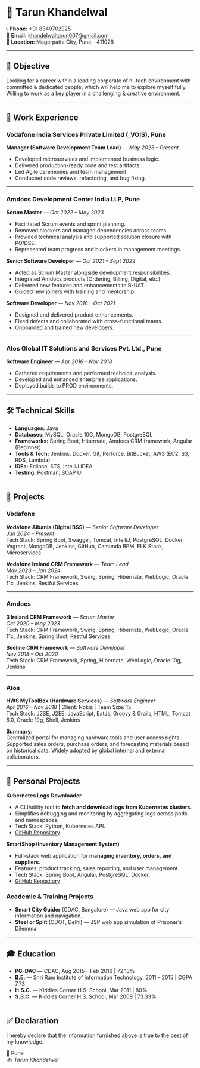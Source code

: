 # 💼 Tarun Khandelwal

📞 **Phone:** +91 8349702925  
📧 **Email:** khandelwaltarun007@gmail.com  
📍 **Location:** Magarpatta City, Pune - 411028  

---

## 🎯 Objective
Looking for a career within a leading corporate of hi-tech environment with committed & dedicated people, which will help me to explore myself fully.  
Willing to work as a key player in a challenging & creative environment.

---

## 🏢 Work Experience

### Vodafone India Services Private Limited (_VOIS), Pune  
**Manager (Software Development Team Lead)** — *May 2023 – Present*  
- Developed microservices and implemented business logic.  
- Delivered production-ready code and test artifacts.  
- Led Agile ceremonies and team management.  
- Conducted code reviews, refactoring, and bug fixing.  

---

### Amdocs Development Center India LLP, Pune  

**Scrum Master** — *Oct 2022 – May 2023*  
- Facilitated Scrum events and sprint planning.  
- Removed blockers and managed dependencies across teams.  
- Provided technical analysis and supported solution closure with PO/DSE.  
- Represented team progress and blockers in management meetings.  

**Senior Software Developer** — *Oct 2021 – Sept 2022*  
- Acted as Scrum Master alongside development responsibilities.  
- Integrated Amdocs products (Ordering, Billing, Digital, etc.).  
- Delivered new features and enhancements to B-UAT.  
- Guided new joiners with training and mentorship.  

**Software Developer** — *Nov 2018 – Oct 2021*  
- Designed and delivered product enhancements.  
- Fixed defects and collaborated with cross-functional teams.  
- Onboarded and trained new developers.  

---

### Atos Global IT Solutions and Services Pvt. Ltd., Pune  
**Software Engineer** — *Apr 2016 – Nov 2018*  
- Gathered requirements and performed technical analysis.  
- Developed and enhanced enterprise applications.  
- Deployed builds to PROD environments.  

---

## 🛠 Technical Skills

- **Languages:** Java  
- **Databases:** MySQL, Oracle 10G, MongoDB, PostgreSQL  
- **Frameworks:** Spring Boot, Hibernate, Amdocs CRM framework, Angular (Beginner)  
- **Tools & Tech:** Jenkins, Docker, Git, Perforce, BitBucket, AWS (EC2, S3, RDS, Lambda)  
- **IDEs:** Eclipse, STS, IntelliJ IDEA  
- **Testing:** Postman, SOAP UI  

---

## 📂 Projects

### Vodafone  

**Vodafone Albania (Digital BSS)** — *Senior Software Developer*  
*Jan 2024 – Present*  
Tech Stack: Spring Boot, Swagger, Tomcat, IntelliJ, PostgreSQL, Docker, Vagrant, MongoDB, Jenkins, GitHub, Camunda BPM, ELK Stack, Microservices  

**Vodafone Ireland CRM Framework** — *Team Lead*  
*May 2023 – Jan 2024*  
Tech Stack: CRM Framework, Swing, Spring, Hibernate, WebLogic, Oracle 11c, Jenkins, Restful Services  

---

### Amdocs  

**3 Ireland CRM Framework** — *Scrum Master*  
*Oct 2020 – May 2023*  
Tech Stack: CRM Framework, Swing, Spring, Hibernate, WebLogic, Oracle 11c, Jenkins, Spring Boot, Restful Services  

**Beeline CRM Framework** — *Software Developer*  
*Nov 2018 – Oct 2020*  
Tech Stack: CRM Framework, Spring, Hibernate, WebLogic, Oracle 10g, Jenkins  

---

### Atos  

**HWS MyToolBox (Hardware Services)** — *Software Engineer*  
*Apr 2016 – Nov 2018* | Client: Nokia | Team Size: 15  
Tech Stack: J2SE, J2EE, JavaScript, ExtJs, Groovy & Grails, HTML, Tomcat 6.0, Oracle 10g, Shell, Jenkins  

**Summary:**  
Centralized portal for managing hardware tools and user access rights. Supported sales orders, purchase orders, and forecasting materials based on historical data. Widely adopted by global internal and external collaborators.  

---
## 🚀 Personal Projects

**Kubernetes Logs Downloader**  
- A CLI/utility tool to **fetch and download logs from Kubernetes clusters**.  
- Simplifies debugging and monitoring by aggregating logs across pods and namespaces.  
- Tech Stack: Python, Kubernetes API.  
- [GitHub Repository](https://github.com/khandelwaltarun007/k8s-logs-downloader)  

**SmartShop (Inventory Management System)**  
- Full-stack web application for **managing inventory, orders, and suppliers**.  
- Features: product tracking, sales reporting, and user management.  
- Tech Stack: Spring Boot, Angular, PostgreSQL, Docker.  
- [GitHub Repository](https://github.com/khandelwaltarun007/smartshop)  

### Academic & Training Projects  

- **Smart City Guider** (CDAC, Bangalore) — Java web app for city information and navigation.  
- **Steel or Split** (CDOT, Delhi) — JSP web app simulation of Prisoner’s Dilemma.  

---

## 🎓 Education

- **PG-DAC** — CDAC, Aug 2015 – Feb 2016 | 72.13%  
- **B.E.** — Shri Ram Institute of Information Technology, 2011 – 2015 | CGPA 7.73  
- **H.S.C.** — Kiddies Corner H.S. School, Mar 2011 | 80%  
- **S.S.C.** — Kiddies Corner H.S. School, Mar 2009 | 73.33%  

---

## ✅ Declaration  
I hereby declare that the information furnished above is true to the best of my knowledge.  

📍 Pune  
✍️ *Tarun Khandelwal*  
